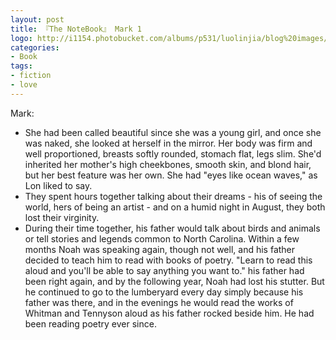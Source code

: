 ```yaml
---
layout: post
title: 『The NoteBook』 Mark 1
logo: http://i1154.photobucket.com/albums/p531/luolinjia/blog%20images/1217_zpsfbf55d8a.jpg
categories:
- Book
tags:
- fiction
- love
---
```


Mark:  

- She had been called beautiful since she was a young girl, and once she was naked, she looked at herself in the mirror. Her body was firm and well proportioned, breasts softly rounded, stomach flat, legs slim. She'd inherited her mother's high cheekbones, smooth skin, and blond hair, but her best feature was her own. She had "eyes like ocean waves," as Lon liked to say.  
- They spent hours together talking about their dreams - his of seeing the world, hers of being an artist - and on a humid night in August, they both lost their virginity.  
- During their time together, his father would talk about birds and animals or tell stories and legends common to North Carolina. Within a few months Noah was speaking again, though not well, and his father decided to teach him to read with books of poetry. "Learn to read this aloud and you'll be able to say anything you want to." his father had been right again, and by the following year, Noah had lost his stutter. But he continued to go to the lumberyard every day simply because his father was there, and in the evenings he would read the works of Whitman and Tennyson aloud as his father rocked beside him. He had been reading poetry ever since.  
